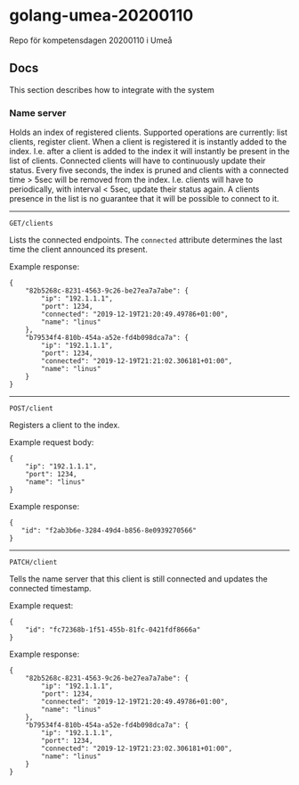 # golang-umea-20200110
Repo för kompetensdagen 20200110 i Umeå


## Docs

This section describes how to integrate with the system

### Name server
Holds an index of registered clients. Supported operations are currently: list clients, register client.
When a client is registered it is instantly added to the index. I.e. after a client is added to the index it will
instantly be present in the list of clients. Connected clients will have to continuously update their status.
Every five seconds, the index is pruned and clients with a connected time > 5sec will be removed from the index.
I.e. clients will have to periodically, with interval < 5sec, update their status again. A clients presence in the
list is no guarantee that it will be possible to connect to it.

---

`GET/clients`

Lists the connected endpoints. The `connected` attribute determines the last time the client announced its present.

Example response:
```
{
    "82b5268c-8231-4563-9c26-be27ea7a7abe": {
        "ip": "192.1.1.1",
        "port": 1234,
        "connected": "2019-12-19T21:20:49.49786+01:00",
        "name": "linus"
    },
    "b79534f4-810b-454a-a52e-fd4b098dca7a": {
        "ip": "192.1.1.1",
        "port": 1234,
        "connected": "2019-12-19T21:21:02.306181+01:00",
        "name": "linus"
    }
}
```

---

`POST/client`

Registers a client to the index. 

Example request body:

```
{
    "ip": "192.1.1.1",
    "port": 1234,
    "name": "linus"
}
```

Example response:

```
{
   "id": "f2ab3b6e-3284-49d4-b856-8e0939270566"
}
```

---

`PATCH/client`

Tells the name server that this client is still connected and updates the 
connected timestamp.

Example request:

```
{
    "id": "fc72368b-1f51-455b-81fc-0421fdf8666a"
}
```

Example response:

```
{
    "82b5268c-8231-4563-9c26-be27ea7a7abe": {
        "ip": "192.1.1.1",
        "port": 1234,
        "connected": "2019-12-19T21:20:49.49786+01:00",
        "name": "linus"
    },
    "b79534f4-810b-454a-a52e-fd4b098dca7a": {
        "ip": "192.1.1.1",
        "port": 1234,
        "connected": "2019-12-19T21:23:02.306181+01:00",
        "name": "linus"
    }
}
```